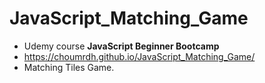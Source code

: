# JavaScript_Matching_Game
- Udemy course **JavaScript Beginner Bootcamp**
- https://choumrdh.github.io/JavaScript_Matching_Game/
- Matching Tiles Game. 
